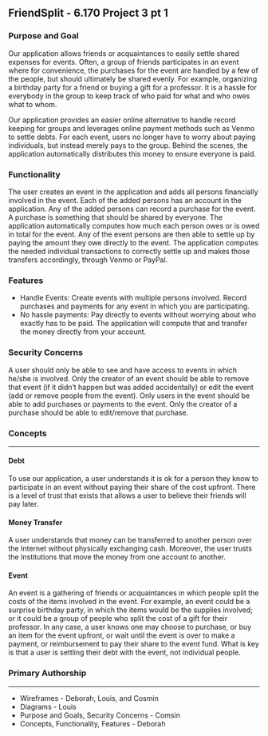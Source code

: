 ## FriendSplit - 6.170 Project 3 pt 1


### Purpose and Goal

Our application allows friends or acquaintances to easily settle shared expenses for events. Often, a group of friends participates in an event where for convenience, the purchases for the event are handled by a few of the people, but should ultimately be shared evenly. For example, organizing a birthday party for a friend or buying a gift for a professor. It is a hassle for everybody in the group to keep track of who paid for what and who owes what to whom. 

Our application provides an easier online alternative to handle record keeping for groups and leverages online payment methods such as Venmo to settle debts. For each event, users no longer have to worry about paying individuals, but instead merely pays to the group. Behind the scenes, the application automatically distributes this money to ensure everyone is paid. 


### Functionality

The user creates an event in the application and adds all persons financially involved in the event. Each of the added persons has an account in the application. Any of the added persons can record a purchase for the event. A purchase is something that should be shared by everyone. The application automatically computes how much each person owes or is owed in total for the event. Any of the event persons are then able to settle up by paying the amount they owe directly to the event. The application computes the needed individual transactions to correctly settle up and makes those transfers accordingly, through Venmo or PayPal.

### Features

* Handle Events: Create events with multiple persons involved. Record purchases and payments for any event in which you are participating.
* No hassle payments: Pay directly to events without worrying about who exactly has to be paid. The application will compute that and transfer the money directly from your account.


### Security Concerns
	
A user should only be able to see and have access to events in which he/she is involved. Only the creator of an event should be able to remove that event (if it didn’t happen but was added accidentally) or edit the event (add or remove people from the event). Only users in the event should be able to add purchases or payments to the event. Only the creator of a purchase should be able to edit/remove that purchase.

### Concepts
-----

#### Debt
To use our application, a user understands it is ok for a person they know to participate in an event without paying their share of the cost upfront. There is a level of trust that exists that allows a user to believe their friends will pay later.

#### Money Transfer
A user understands that money can be transferred to another person over the Internet without physically exchanging cash. Moreover, the user trusts the Institutions that move the money from one account to another. 

#### Event
An event is a gathering of friends or acquaintances in which people split the costs of the items involved in the event. For example, an event could be a surprise birthday party, in which the items would be the supplies involved; or it could be a group of people who split the cost of a gift for their professor. In any case, a user knows one may choose to purchase, or buy an item for the event upfront, or wait until the event is over to make a payment, or reimbursement to pay their share to the event fund. What is key is that a user is settling their debt with the event, not individual people. 


### Primary Authorship
-----
* Wireframes - Deborah, Louis, and Cosmin
* Diagrams - Louis
* Purpose and Goals, Security Concerns - Comsin
* Concepts, Functionality, Features - Deborah